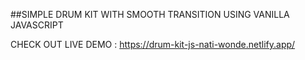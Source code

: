 ##SIMPLE DRUM KIT WITH SMOOTH TRANSITION USING VANILLA JAVASCRIPT

CHECK OUT LIVE DEMO : https://drum-kit-js-nati-wonde.netlify.app/
